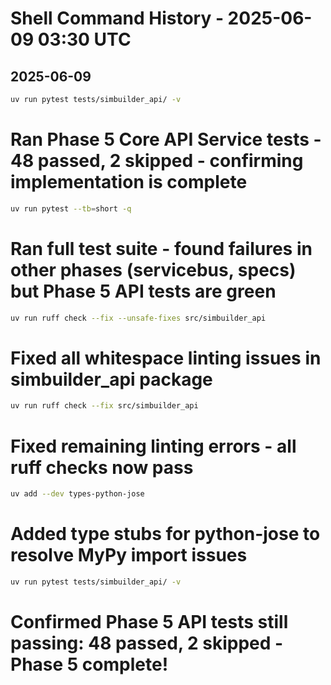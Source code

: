# Shell Command History - 2025-06-09 03:30 UTC

## 2025-06-09

```bash
uv run pytest tests/simbuilder_api/ -v
```
# Ran Phase 5 Core API Service tests - 48 passed, 2 skipped - confirming implementation is complete

```bash
uv run pytest --tb=short -q
```
# Ran full test suite - found failures in other phases (servicebus, specs) but Phase 5 API tests are green

```bash
uv run ruff check --fix --unsafe-fixes src/simbuilder_api
```
# Fixed all whitespace linting issues in simbuilder_api package

```bash
uv run ruff check --fix src/simbuilder_api
```
# Fixed remaining linting errors - all ruff checks now pass

```bash
uv add --dev types-python-jose
```
# Added type stubs for python-jose to resolve MyPy import issues

```bash
uv run pytest tests/simbuilder_api/ -v
```
# Confirmed Phase 5 API tests still passing: 48 passed, 2 skipped - Phase 5 complete!
